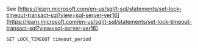 See [https://learn.microsoft.com/en-us/sql/t-sql/statements/set-lock-timeout-transact-sql?view=sql-server-ver16](https://learn.microsoft.com/en-us/sql/t-sql/statements/set-lock-timeout-transact-sql?view=sql-server-ver16)
```
SET LOCK_TIMEOUT timeout_period
```
